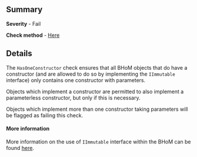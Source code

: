 ## Summary

**Severity** - Fail

**Check method** - [Here](https://github.com/BHoM/Test_Toolkit/blob/master/CodeComplianceTest_Engine/Query/Checks/HasOneConstructor.cs)

## Details

The `HasOneConstructor` check ensures that all BHoM objects that do have a constructor (and are allowed to do so by implementing the `IImmutable` interface) only contains one constructor with parameters.

Objects which implement a constructor are permitted to also implement a parameterless constructor, but only if this is necessary.

Objects which implement more than one constructor taking parameters will be flagged as failing this check.

#### More information

More information on the use of `IImmutable` interface within the BHoM can be found [here](https://github.com/BHoM/documentation/wiki/The-IImmutable-interface).